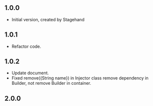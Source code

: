## 1.0.0

- Initial version, created by Stagehand


## 1.0.1

- Refactor code.

## 1.0.2

- Update document.
- Fixed remove<D>({String name}) in Injector class remove dependency in Builder, not remove Builder in container.

## 2.0.0
